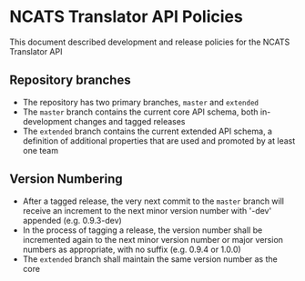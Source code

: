 # NCATS Translator API Policies

This document described development and release policies for the NCATS Translator API

## Repository branches
- The repository has two primary branches, `master` and `extended`
- The `master` branch contains the current core API schema, both in-development changes and tagged releases
- The `extended` branch contains the current extended API schema, a definition of additional properties that are used and promoted by at least one team

## Version Numbering
- After a tagged release, the very next commit to the `master` branch will receive an increment to the next minor version number with '-dev' appended
  (e.g. 0.9.3-dev)
- In the process of tagging a release, the version number shall be incremented again to the next minor version number or major version numbers as appropriate,
  with no suffix (e.g. 0.9.4 or 1.0.0)
- The `extended` branch shall maintain the same version number as the core


